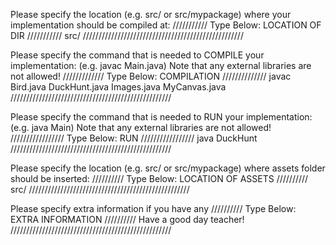 Please specify the location (e.g. src/ or src/mypackage) 
where your implementation should be compiled at:
/////////// Type Below: LOCATION OF DIR ///////////
src/
///////////////////////////////////////////////////


Please specify the command that is needed 
to COMPILE your implementation:
(e.g. javac Main.java)
Note that any external libraries are not allowed!
///////////// Type Below: COMPILATION //////////////
javac Bird.java DuckHunt.java Images.java MyCanvas.java
///////////////////////////////////////////////////


Please specify the command that is needed 
to RUN your implementation:
(e.g. java Main)
Note that any external libraries are not allowed!
///////////////// Type Below: RUN /////////////////
java DuckHunt
///////////////////////////////////////////////////

Please specify the location (e.g. src/ or src/mypackage)
where assets folder should be inserted:
////////// Type Below: LOCATION OF ASSETS //////////
src/
///////////////////////////////////////////////////

Please specify extra information if you have any
////////// Type Below: EXTRA INFORMATION //////////
Have a good day teacher!
///////////////////////////////////////////////////
